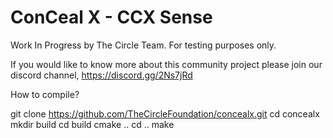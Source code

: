 
# ConCeal X - CCX Sense

Work In Progress by The Circle Team. For testing purposes only.

If you would like to know more about this community project please join our discord channel,
https://discord.gg/2Ns7jRd


How to compile?

git clone https://github.com/TheCircleFoundation/concealx.git
cd concealx
mkdir build
cd build
cmake ..
cd ..
make
